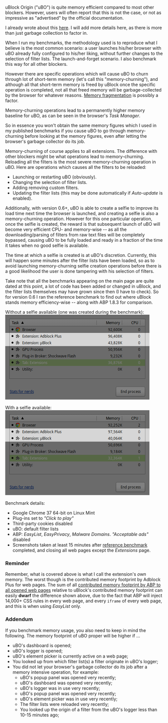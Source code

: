 uBlock Origin ("uBO") is quite memory efficient compared to most other blockers. However, users will often report that this is not the case, or not as impressive as "advertised" by the official documentation.

I already wrote about this [here](./Myth:-uBlock-consumes-over-80MB). I will add more details here, as there is more than just garbage collection to factor in. 

When I run my benchmarks, the methodology used is to reproduce what I believe is the most common scenario: a user launches his/her browser with uBO already fully configured to his/her liking, without further changes to the selection of filter lists. The launch-and-forget scenario. I also benchmark this way for all other blockers.

However there are specific operations which will cause uBO to churn through lot of short-term memory (let's call this "memory-churning"), and although all that short-term memory is freed by uBlock once the specific operation is completed, not all that freed memory will be garbage-collected by the browser for whatever reasons. [Memory fragmentation](http://en.wikipedia.org/wiki/Fragmentation_(computing)#External_fragmentation) is possibly a factor.

Memory-churning operations lead to a permanently higher memory baseline for uBO, as can be seen in the browser's _Task Manager_.

So in essence you won't obtain the same memory figures which I used in my published benchmarks if you cause uBO to go through memory-churning before looking at the memory figures, even after letting the browser's garbage collector do its job.

Memory-churning of course applies to all extensions. The difference with other blockers might be what operations lead to memory-churning. Reloading all the filters is the most severe memory-churning operation in uBO. Here are operations which causes all the filters to be reloaded:

- Launching or restarting uBO (obviously).
- Changing the selection of filter lists.
- Adding removing custom filters.
- Updating the filter lists (this may be done automatically if _Auto-update_ is enabled).

Additionally, with version 0.6+, uBO is able to create a selfie to improve its load time next time the browser is launched, and creating a selfie is also a memory-churning operation. However for this one particular operation, once the selfie is created, the reward is that subsequent launch of uBO will become very efficient CPU- and memory-wise -- as all the downloading/parsing of filters from raw text files will be completely bypassed, causing uBO to be fully loaded and ready in a fraction of the time it takes when no good selfie is available.

The time at which a selfie is created is at uBO's discretion. Currently, this will happen some minutes after the filter lists have been loaded, so as to avoid launching memory-churning selfie creation operations before there is a good likelihood the user is done tampering with his selection of filters.

Take note that all the benchmarks appearing on the main page are quite dated at this point, a lot of code has been added or changed in uBlock, and the filter lists themselves may have grown since then (I have to check). So for version 0.6 I ran the reference benchmark to find out where uBlock stands memory efficiency-wise -- along with ABP 1.8.3 for comparison.

Without a selfie available (one was created during the benchmark):<br>
![Without selfie](https://raw.githubusercontent.com/gorhill/uBlock/master/doc/img/ublock-vs-abp-memory-201409-a.png)

With a selfie available:<br>
![With selfie](https://raw.githubusercontent.com/gorhill/uBlock/master/doc/img/ublock-vs-abp-memory-201409-b.png)

Benchmark details:
- Google Chrome 37 64-bit on Linux Mint
- Plug-ins set to _"Click to play"_
- Third-party cookies disabled
- uBO: default filter lists
- ABP: _EasyList_, _EasyPrivacy_, _Malware Domains_. _"Acceptable ads"_ disabled
- Screenshots taken at least 15 minutes after [reference benchmark](./Reference-benchmark) completed, and closing all web pages except the _Extensions_ page.

### Reminder

Remember, what is covered above is what I call the extension's _own_ memory. The worst though is the contributed memory footprint by Adblock Plus for web pages. The sum of all [contributed memory footprint by ABP to all opened web pages](./uBlock-vs.-ABP:-efficiency-compared#added-memory-footprint-to-web-pages) relative to uBlock's contributed memory footprint can easily **dwarf** the difference shown above, due to the fact that ABP will inject 14,000+ CSS rules in every web page, and every `iframe` of every web page, and this is when using _EasyList_ only.

### Addendum

If you benchmark memory usage, you also need to keep in mind the following. The memory footprint of uBO proper will be higher if ...

- uBO's dashboard is opened;
- uBO's logger is opened;
- uBO's element picker is currently active on a web page;
- You looked up from which filter list(s) a filter originate in uBO's logger;
- You did not let your browser's garbage collector do its job after a memory intensive operation, for example:
    - uBO's popup panel was opened very recently;
    - uBO's dashboard was opened very recently;
    - uBO's logger was in use very recently;
    - uBO's popup panel was opened very recently;
    - uBO's element picker was in use very recently;
    - The filter lists were reloaded very recently;
    - You looked up the origin of a filter from the uBO's logger less than 10-15 minutes ago;
